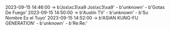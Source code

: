 2023-09-15 14:46:00 -> b'Jos\xc3\xa9 Jos\xc3\xa9' - b'unknown' - b'Gotas De Fuego'
2023-09-15 14:50:00 -> b'Austin TV' - b'unknown' - b'Su Nombre Es el Tuyo'
2023-09-15 14:52:00 -> b'ASIAN KUNG-FU GENERATION' - b'unknown' - b'Re:Re:'
